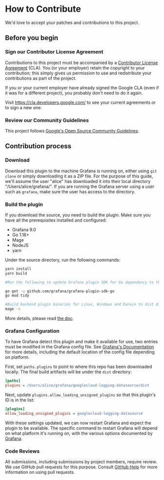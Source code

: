 # How to Contribute

We'd love to accept your patches and contributions to this project.

## Before you begin

### Sign our Contributor License Agreement

Contributions to this project must be accompanied by a
[Contributor License Agreement](https://cla.developers.google.com/about) (CLA).
You (or your employer) retain the copyright to your contribution; this simply
gives us permission to use and redistribute your contributions as part of the
project.

If you or your current employer have already signed the Google CLA (even if it
was for a different project), you probably don't need to do it again.

Visit <https://cla.developers.google.com/> to see your current agreements or to
sign a new one.

### Review our Community Guidelines

This project follows
[Google's Open Source Community Guidelines](https://opensource.google/conduct/).

## Contribution process

### Download

Download this plugin to the machine Grafana is running on, either using `git clone` or simply downloading it as a ZIP file. For the purpose of this guide, we'll assume the user "alice" has downloaded it into their local directory "/Users/alice/grafana/". If you are running the Grafana server using a user such as `grafana`, make sure the user has access to the directory.

### Build the plugin

If you download the source, you need to build the plugin. Make sure you have all the prerequisites installed and configured:

- Grafana 9.0
- Go 1.16+
- Mage
- NodeJS
- yarn

Under the source directory, run the following commands:

```bash
yarn install
yarn build

#Run the following to update Grafana plugin SDK for Go dependency to the latest minor version:

go get -u github.com/grafana/grafana-plugin-sdk-go
go mod tidy

#Build backend plugin binaries for Linux, Windows and Darwin to dist directory:
mage -v
```

More details, please read [the doc](https://grafana.com/tutorials/build-a-data-source-backend-plugin/).
### Grafana Configuration

To have Grafana detect this plugin and make it available for use, two entries must be modified in the Grafana config file. See [Grafana's Documentation](https://grafana.com/docs/grafana/v9.0/setup-grafana/configure-grafana/) for more details, including the default location of the config file depending on platform.

First, set `paths.plugins` to point to where this repo has been downloaded locally. The final build artifacts will be under the `dist` directory:

```ini
[paths]
plugins = /Users/alice/grafana/googlecloud-logging-datasource/dist
```

Next, update `plugins.allow_loading_unsigned_plugins` so that this plugin's ID is in the list:

```ini
[plugins]
allow_loading_unsigned_plugins = googlecloud-logging-datasource
```

With these settings updated, we can now restart Grafana and expect the plugin to be available. The specific command to restart Grafana will depend on what platform it's running on, with the various options documented by [Grafana](https://grafana.com/docs/grafana/v9.0/setup-grafana/restart-grafana/).

### Code Reviews

All submissions, including submissions by project members, require review. We
use GitHub pull requests for this purpose. Consult
[GitHub Help](https://help.github.com/articles/about-pull-requests/) for more
information on using pull requests.
